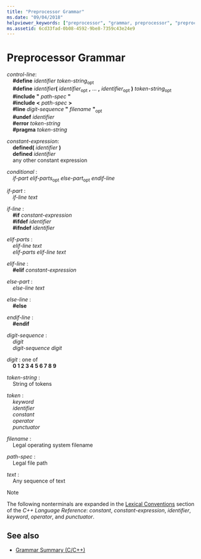 ```yaml
---
title: "Preprocessor Grammar"
ms.date: "09/04/2018"
helpviewer_keywords: ["preprocessor", "grammar, preprocessor", "preprocessor, grammar"]
ms.assetid: 6cd33fad-0b08-4592-9be8-7359c43e24e9
---
```

# Preprocessor Grammar

*control-line*:<br/>
&nbsp;&nbsp;&nbsp;&nbsp;**#define** *identifier* *token-string*<sub>opt</sub><br/>
&nbsp;&nbsp;&nbsp;&nbsp;**#define** <em>identifier</em>**(** *identifier*<sub>opt</sub> **,** ... **,** *identifier*<sub>opt</sub> **)** *token-string*<sub>opt</sub><br/>
&nbsp;&nbsp;&nbsp;&nbsp;**#include** **"** *path-spec* **"**<br/>
&nbsp;&nbsp;&nbsp;&nbsp;**#include** **\<** *path-spec* **>**<br/>
&nbsp;&nbsp;&nbsp;&nbsp;**#line** *digit-sequence*  **"** *filename* **"**<sub>opt</sub><br/>
&nbsp;&nbsp;&nbsp;&nbsp;**#undef** *identifier*<br/>
&nbsp;&nbsp;&nbsp;&nbsp;**#error** *token-string*<br/>
&nbsp;&nbsp;&nbsp;&nbsp;**#pragma** *token-string*

*constant-expression*:<br/>
&nbsp;&nbsp;&nbsp;&nbsp;**defined(** *identifier* **)**<br/>
&nbsp;&nbsp;&nbsp;&nbsp;**defined** *identifier*<br/>
&nbsp;&nbsp;&nbsp;&nbsp;any other constant expression

*conditional* :<br/>
&nbsp;&nbsp;&nbsp;&nbsp;*if-part* *elif-parts*<sub>opt</sub> *else-part*<sub>opt</sub> *endif-line*

*if-part* :<br/>
&nbsp;&nbsp;&nbsp;&nbsp;*if-line* *text*

*if-line* :<br/>
&nbsp;&nbsp;&nbsp;&nbsp;**#if** *constant-expression*<br/>
&nbsp;&nbsp;&nbsp;&nbsp;**#ifdef** *identifier*<br/>
&nbsp;&nbsp;&nbsp;&nbsp;**#ifndef** *identifier*

*elif-parts* :<br/>
&nbsp;&nbsp;&nbsp;&nbsp;*elif-line* *text*<br/>
&nbsp;&nbsp;&nbsp;&nbsp;*elif-parts* *elif-line* *text*

*elif-line* :<br/>
&nbsp;&nbsp;&nbsp;&nbsp;**#elif** *constant-expression*

*else-part* :<br/>
&nbsp;&nbsp;&nbsp;&nbsp;*else-line* *text*

*else-line* :<br/>
&nbsp;&nbsp;&nbsp;&nbsp;**#else**

*endif-line* :<br/>
&nbsp;&nbsp;&nbsp;&nbsp;**#endif**

*digit-sequence* :<br/>
&nbsp;&nbsp;&nbsp;&nbsp;*digit*<br/>
&nbsp;&nbsp;&nbsp;&nbsp;*digit-sequence* *digit*

*digit* : one of<br/>
&nbsp;&nbsp;&nbsp;&nbsp;**0 1 2 3 4 5 6 7 8 9**

*token-string* :<br/>
&nbsp;&nbsp;&nbsp;&nbsp;String of tokens

*token* :<br/>
&nbsp;&nbsp;&nbsp;&nbsp;*keyword*<br/>
&nbsp;&nbsp;&nbsp;&nbsp;*identifier*<br/>
&nbsp;&nbsp;&nbsp;&nbsp;*constant*<br/>
&nbsp;&nbsp;&nbsp;&nbsp;*operator*<br/>
&nbsp;&nbsp;&nbsp;&nbsp;*punctuator*

*filename* :<br/>
&nbsp;&nbsp;&nbsp;&nbsp;Legal operating system filename

*path-spec* :<br/>
&nbsp;&nbsp;&nbsp;&nbsp;Legal file path

*text* :<br/>
&nbsp;&nbsp;&nbsp;&nbsp;Any sequence of text

> [!NOTE]
> The following nonterminals are expanded in the [Lexical Conventions](../cpp/lexical-conventions.md) section of the *C++ Language Reference*: *constant*, *constant-expression*, *identifier*, *keyword*, *operator*, and *punctuator*.

## See also

- [Grammar Summary (C/C++)](../preprocessor/grammar-summary-c-cpp.md)
